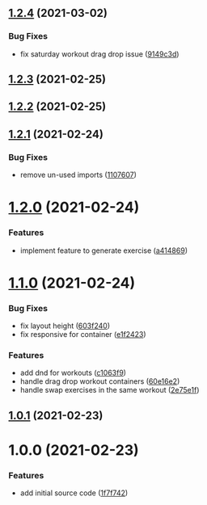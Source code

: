 ## [1.2.4](https://github.com/phatnguyenuit/calendar-view/compare/1.2.3...1.2.4) (2021-03-02)


### Bug Fixes

* fix saturday workout drag drop issue ([9149c3d](https://github.com/phatnguyenuit/calendar-view/commit/9149c3de28c4544f5786f8d465eba07dd5d3a5c5))

## [1.2.3](https://github.com/phatnguyenuit/calendar-view/compare/1.2.2...1.2.3) (2021-02-25)

## [1.2.2](https://github.com/phatnguyenuit/calendar-view/compare/1.2.1...1.2.2) (2021-02-25)

## [1.2.1](https://github.com/phatnguyenuit/calendar-view/compare/1.2.0...1.2.1) (2021-02-24)


### Bug Fixes

* remove un-used imports ([1107607](https://github.com/phatnguyenuit/calendar-view/commit/110760713f85855d5f1bfb8579b0803848698cc1))

# [1.2.0](https://github.com/phatnguyenuit/calendar-view/compare/1.1.0...1.2.0) (2021-02-24)


### Features

* implement feature to generate exercise ([a414869](https://github.com/phatnguyenuit/calendar-view/commit/a414869df7d94b7804225e1b1ea699390419aace))

# [1.1.0](https://github.com/phatnguyenuit/calendar-view/compare/1.0.1...1.1.0) (2021-02-24)


### Bug Fixes

* fix layout height ([603f240](https://github.com/phatnguyenuit/calendar-view/commit/603f24034a5dd2684d5850213e546bf9520d1d60))
* fix responsive for container ([e1f2423](https://github.com/phatnguyenuit/calendar-view/commit/e1f24235e8617587df4e60db81aeb49cdbb574b5))


### Features

* add dnd for workouts ([c1063f9](https://github.com/phatnguyenuit/calendar-view/commit/c1063f97e833db4ccba6630a528465b0e01a5188))
* handle drag drop workout containers ([60e16e2](https://github.com/phatnguyenuit/calendar-view/commit/60e16e2a499f6c0e57e73310a971fb7a34bc288c))
* handle swap exercises in the same workout ([2e75e1f](https://github.com/phatnguyenuit/calendar-view/commit/2e75e1f603a695cffc9a70cfec03754ee7a8c602))

## [1.0.1](https://github.com/phatnguyenuit/calendar-view/compare/1.0.0...1.0.1) (2021-02-23)

# 1.0.0 (2021-02-23)


### Features

* add initial source code ([1f7f742](https://github.com/phatnguyenuit/calendar-view/commit/1f7f742d61d75630ecefe37040c6c848e70d7b3e))

